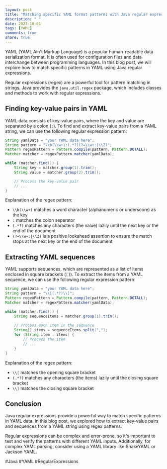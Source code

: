 ```yaml
---
layout: post
title: "Matching specific YAML format patterns with Java regular expressions"
description: " "
date: 2023-10-01
tags: [YAML]
comments: true
share: true
---
```


YAML (YAML Ain't Markup Language) is a popular human-readable data serialization format. It is often used for configuration files and data interchange between programming languages. In this blog post, we will explore how to match specific patterns in YAML using Java regular expressions.

Regular expressions (regex) are a powerful tool for pattern matching in strings. Java provides the `java.util.regex` package, which includes classes and methods to work with regular expressions.

## Finding key-value pairs in YAML

YAML data consists of key-value pairs, where the key and value are separated by a colon (`:`). To find and extract key-value pairs from a YAML string, we can use the following regular expression pattern:

```java
String yamlData = "your YAML data here";
String pattern = "\\b(\\w+):(.*?)(?=\\w+:|\\Z)";
Pattern regexPattern = Pattern.compile(pattern, Pattern.DOTALL);
Matcher matcher = regexPattern.matcher(yamlData);

while (matcher.find()) {
    String key = matcher.group(1).trim();
    String value = matcher.group(2).trim();

    // Process the key-value pair
    // ...
}
```

Explanation of the regex pattern: 
- `\\b(\\w+)` matches a word character (alphanumeric or underscore) as the key
- `:` matches the colon separator
- `(.*?)` matches any characters (the value) lazily until the next key or the end of the document
- `(?=\\w+:|\\Z)` is a positive lookahead assertion to ensure the match stops at the next key or the end of the document

## Extracting YAML sequences

YAML supports sequences, which are represented as a list of items enclosed in square brackets (`[]`). To extract the items from a YAML sequence, we can use the following regular expression pattern:

```java
String yamlData = "your YAML data here";
String pattern = "\\[(.*?)\\]";
Pattern regexPattern = Pattern.compile(pattern, Pattern.DOTALL);
Matcher matcher = regexPattern.matcher(yamlData);

while (matcher.find()) {
    String sequenceItems = matcher.group(1).trim();
    
    // Process each item in the sequence
    String[] items = sequenceItems.split(",");
    for (String item : items) {
        // Process the item
        // ...
    }
}
```

Explanation of the regex pattern:
- `\\[` matches the opening square bracket
- `(.*?)` matches any characters (the items) lazily until the closing square bracket
- `\\]` matches the closing square bracket

## Conclusion

Java regular expressions provide a powerful way to match specific patterns in YAML data. In this blog post, we explored how to extract key-value pairs and sequences from a YAML string using regex patterns.

Regular expressions can be complex and error-prone, so it's important to test and verify the patterns with different YAML inputs. Additionally, for complex YAML parsing, consider using a YAML library like SnakeYAML or Jackson YAML.

#Java #YAML #RegularExpressions
